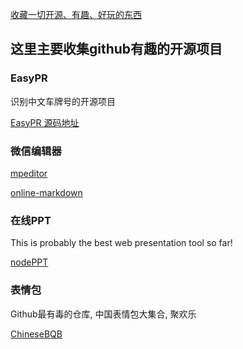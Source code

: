 [收藏一切开源、有趣、好玩的东西](https://github.com/ityouknow/collect-open-source)


## 这里主要收集github有趣的开源项目


### EasyPR
识别中文车牌号的开源项目

[EasyPR 源码地址](https://github.com/liuruoze/EasyPR)


###  微信编辑器


[mpeditor](https://github.com/ksky521/mpeditor)

[online-markdown](https://github.com/barretlee/online-markdown/)



### 在线PPT

This is probably the best web presentation tool so far!

[nodePPT](https://github.com/ksky521/nodePPT) 



### 表情包
Github最有毒的仓库, 中国表情包大集合, 聚欢乐

[ChineseBQB](https://github.com/zhaoolee/) 


